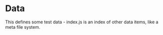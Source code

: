 # Data

This defines some test data - index.js is an index of other data items, like a meta file system.

